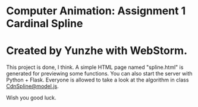 # Computer Animation: Assignment 1 Cardinal Spline
# Created by Yunzhe with WebStorm.
This project is done, I think.
A simple HTML page named "spline.html" is generated for previewing some functions.
You can also start the server with Python + Flask.
Everyone is allowed to take a look at the algorithm in class CdnSpline@model.js.

Wish you good luck.